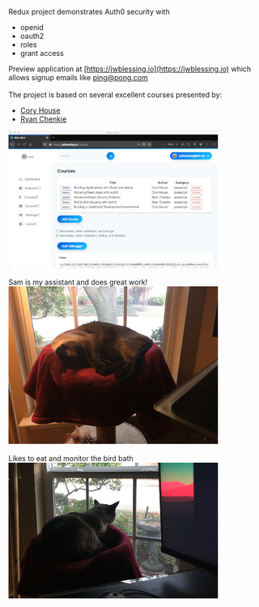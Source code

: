 Redux project demonstrates Auth0 security with 
- openid
- oauth2
- roles 
- grant access
 
Preview application at [https://jwblessing.io](https://jwblessing.io) which allows signup emails like ping@pong.com
<br/>
<br/>
The project is based on several excellent courses presented by:

- [Cory House](https://github.com/coryhouse)
- [Ryan Chenkie](https://github.com/chenkie)


![Alt text](docs/courses-page.jpg)
<br />
<br />
Sam is my assistant and does great work!
<br />
![Alt text](docs/sam.jpg)
<br />
<br />
Likes to eat and monitor the bird bath
<br />
![Alt text](docs/bird-bath.jpg)


